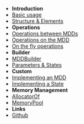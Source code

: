 <!-- markdownlint-disable-next-line first-line-heading -->
- **Introduction**
- [Basic usage](basic-usage)
- [Structure & Elements](structure-and-elements)
- **Operations**
- [Operations between MDDs](operation-between-mdds)
- [Operations on the MDD](operation-on-the-mdd)
- [On the fly operations](on-the-fly-operations)
- **Builder**
- [MDDBuilder](mddbuilder)
- [Parameters & States](parameters-states)
- **Custom**
- [Implementing an MDD](implementing-an-mdd)
- [Implementing a State](implementing-a-state)
- **Memory Management**
- [AllocatorOf](allocatorof)
- [MemoryPool](memorypool)
- **Links**
- [Github](https://github.com/jungvictor/MDDLib)

